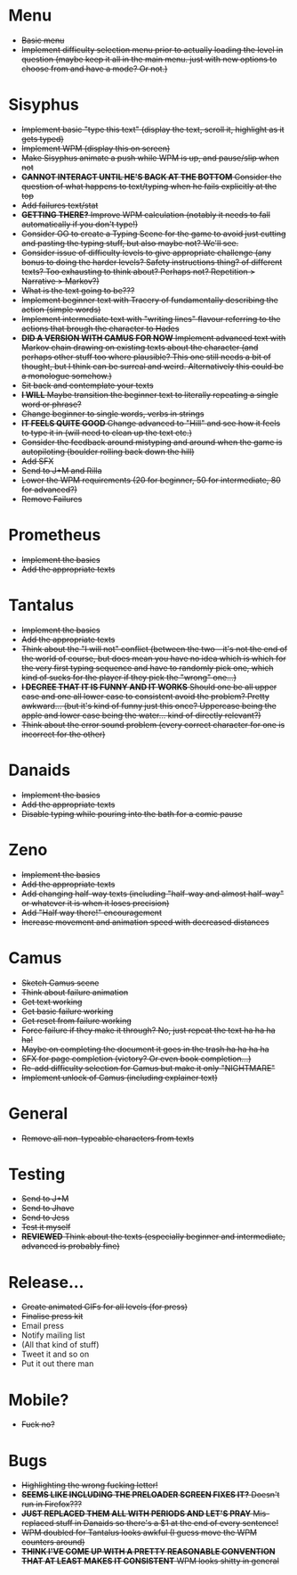 # Menu

- ~~Basic menu~~
- ~~Implement difficulty selection menu prior to actually loading the level in question (maybe keep it all in the main menu. just with new options to choose from and have a mode? Or not.)~~

# Sisyphus

- ~~Implement basic "type this text" (display the text, scroll it, highlight as it gets typed)~~
- ~~Implement WPM (display this on screen)~~
- ~~Make Sisyphus animate a push while WPM is up, and pause/slip when not~~
- ~~__CANNOT INTERACT UNTIL HE'S BACK AT THE BOTTOM__ Consider the question of what happens to text/typing when he fails explicitly at the top~~
- ~~Add failures text/stat~~
- ~~__GETTING THERE?__ Improve WPM calculation (notably it needs to fall automatically if you don't type!)~~
- ~~Consider OO to create a Typing Scene for the game to avoid just cutting and pasting the typing stuff, but also maybe not? We'll see.~~
- ~~Consider issue of difficulty levels to give appropriate challenge (any bonus to doing the harder levels? Safety instructions thing? of different texts? Too exhausting to think about? Perhaps not? Repetition > Narrative > Markov?)~~
- ~~What is the text going to be???~~
- ~~Implement beginner text with Tracery of fundamentally describing the action (simple words)~~
- ~~Implement intermediate text with "writing lines" flavour referring to the actions that brough the character to Hades~~
- ~~__DID A VERSION WITH CAMUS FOR NOW__ Implement advanced text with Markov chain drawing on existing texts about the character (and perhaps other stuff too where plausible? This one still needs a bit of thought, but I think can be surreal and weird. Alternatively this could be a monologue somehow.)~~
- ~~Sit back and contemplate your texts~~
- ~~__I WILL__ Maybe transition the beginner text to literally repeating a single word or phrase?~~
- ~~Change beginner to single words, verbs in strings~~
- ~~__IT FEELS QUITE GOOD__ Change advanced to "Hill" and see how it feels to type it in (will need to clean up the text etc.)~~
- ~~Consider the feedback around mistyping and around when the game is autopiloting (boulder rolling back down the hill)~~
- ~~Add SFX~~
- ~~Send to J+M and Rilla~~
- ~~Lower the WPM requirements (20 for beginner, 50 for intermediate, 80 for advanced?)~~
- ~~Remove Failures~~

# Prometheus

- ~~Implement the basics~~
- ~~Add the appropriate texts~~

# Tantalus

- ~~Implement the basics~~
- ~~Add the appropriate texts~~
- ~~Think about the "I will not" conflict (between the two - it's not the end of the world of course, but does mean you have no idea which is which for the very first typing sequence and have to randomly pick one, which kind of sucks for the player if they pick the "wrong" one...)~~
- ~~__I DECREE THAT IT IS FUNNY AND IT WORKS__ Should one be all upper case and one all lower case to consistent avoid the problem? Pretty awkward... (but it's kind of funny just this once? Uppercase being the apple and lower case being the water... kind of directly relevant?)~~
- ~~Think about the error sound problem (every correct character for one is incorrect for the other)~~

# Danaids

- ~~Implement the basics~~
- ~~Add the appropriate texts~~
- ~~Disable typing while pouring into the bath for a comic pause~~

# Zeno

- ~~Implement the basics~~
- ~~Add the appropriate texts~~
- ~~Add changing half-way texts (including "half-way and almost half-way" or whatever it is when it loses precision)~~
- ~~Add "Half way there!" encouragement~~
- ~~Increase movement and animation speed with decreased distances~~

# Camus

- ~~Sketch Camus scene~~
- ~~Think about failure animation~~
- ~~Get text working~~
- ~~Get basic failure working~~
- ~~Get reset from failure working~~
- ~~Force failure if they make it through? No, just repeat the text ha ha ha ha!~~
- ~~Maybe on completing the document it goes in the trash ha ha ha ha~~
- ~~SFX for page completion (victory? Or even book completion...)~~
- ~~Re-add difficulty selection for Camus but make it only "NIGHTMARE"~~
- ~~Implement unlock of Camus (including explainer text)~~

# General

- ~~Remove all non-typeable characters from texts~~

# Testing

- ~~Send to J+M~~
- ~~Send to Jhave~~
- ~~Send to Jess~~
- ~~Test it myself~~
- ~~__REVIEWED__ Think about the texts (especially beginner and intermediate, advanced is probably fine)~~

# Release...

- ~~Create animated GIFs for all levels (for press)~~
- ~~Finalise press kit~~
- Email press
- Notify mailing list
- (All that kind of stuff)
- Tweet it and so on
- Put it out there man

# Mobile?

- ~~Fuck no?~~

# Bugs

- ~~Highlighting the wrong fucking letter!~~
- ~~__SEEMS LIKE INCLUDING THE PRELOADER SCREEN FIXES IT?__ Doesn't run in Firefox???~~
- ~~__JUST REPLACED THEM ALL WITH PERIODS AND LET'S PRAY__ Mis-replaced stuff in Danaids so there's a $1 at the end of every sentence!~~
- ~~WPM doubled for Tantalus looks awkful (I guess move the WPM counters around)~~
- ~~__THINK I'VE COME UP WITH A PRETTY REASONABLE CONVENTION THAT AT LEAST MAKES IT CONSISTENT__ WPM looks shitty in general~~
